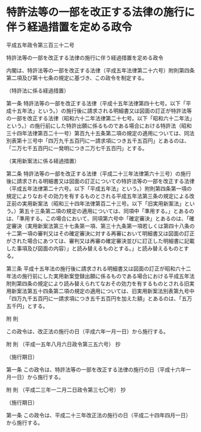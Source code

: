# 特許法等の一部を改正する法律の施行に伴う経過措置を定める政令

平成五年政令第三百三十二号

特許法等の一部を改正する法律の施行に伴う経過措置を定める政令

内閣は、特許法等の一部を改正する法律（平成五年法律第二十六号）附則第四条第二項及び第十七条の規定に基づき、この政令を制定する。

（特許法に係る経過措置）

第一条 特許法等の一部を改正する法律（平成十五年法律第四十七号。以下「平成十五年法」という。）の施行後に請求される明細書又は図面の訂正が特許法等の一部を改正する法律（昭和六十二年法律第二十七号。以下「昭和六十二年法」という。）の施行前にした特許出願に係るものである場合における特許法（昭和三十四年法律第百二十一号）第百九十五条第二項の規定の適用については、同法別表第十三号中「四万九千五百円に一請求項につき五千五百円」とあるのは、「二万七千五百円に一発明につき二万七千五百円」とする。

（実用新案法に係る経過措置）

第二条 特許法等の一部を改正する法律（平成二十三年法律第六十三号）の施行後に請求される明細書又は図面の訂正についての特許法等の一部を改正する法律（平成五年法律第二十六号。以下「平成五年法」という。）附則第四条第一項の規定によりなおその効力を有するものとされる平成五年法第三条の規定による改正前の実用新案法（昭和三十四年法律第百二十三号。以下「旧実用新案法」という。）第五十三条第二項の規定の適用については、同項中「準用する。」とあるのは、「準用する。この場合において、同項第六号中「確定審決」とあるのは、「確定審決（実用新案法第三十七条第一項、第三十九条第一項若しくは第四十八条の十二第一項の審判又はその確定審決に対する再審において明細書又は図面の訂正がされた場合にあつては、審判又は再審の確定審決並びに訂正した明細書に記載した事項及び図面の内容）」と読み替えるものとする。」と読み替えるものとする。

第三条 平成十五年法の施行後に請求される明細書又は図面の訂正が昭和六十二年法の施行前にした実用新案登録出願に係るものである場合における平成五年法附則第四条の規定により読み替えられてなおその効力を有するものとされる旧実用新案法第五十四条第二項の規定の適用については、旧実用新案法別表第九号中「四万九千五百円に一請求項につき五千五百円を加えた額」とあるのは、「五万五千円」とする。

附 則

この政令は、改正法の施行の日（平成六年一月一日）から施行する。

附 則 （平成一五年八月六日政令第三五六号） 抄

（施行期日）

第一条 この政令は、特許法等の一部を改正する法律の施行の日（平成十六年一月一日）から施行する。

附 則 （平成二三年一二月二日政令第三七〇号） 抄

（施行期日）

第一条 この政令は、平成二十三年改正法の施行の日（平成二十四年四月一日）から施行する。
